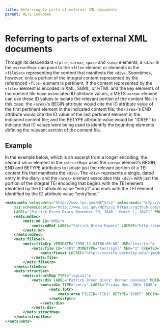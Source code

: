```yaml
---
title: Referring to parts of external XML documents
parent: METS Cookbook
---
```

# Referring to parts of external XML documents

Through its descendant `<fptr>`, `<area>`, `<par>` and `<seq>` elements, a `<div>` in the `<structMap>` can point to the `<file>` element or elements in the `<fileSec>` representing the content that manifests the `<div>`. Sometimes, however, only a portion of the integral content represented by the referenced `<file>` element is pertinent. If the content represented by the `<file>` element is encoded in XML, SGML, or HTML and the key elements of the content file have associated ID attribute values, a METS `<area>` element can use these ID values to isolate the relevant portion of the content file. In this case, the `<area>`'s BEGIN attribute would cite the ID attribute value of the first pertinent element in the indicated content file; the `<area>`'s END attribute would cite the ID value of the last pertinent element in the indicated content file; and the BETYPE attribute value would be "IDREF" to indicate that ID values were being used to identify the bounding elements defining the relevant section of the content file.
## Example

In the example below, which is an excerpt from a longer encoding, the second `<div>` element in the `<structMap>` uses the `<area>` element’s BEGIN, END and BETYPE attributes to isolate just the relevant portion of a TEI content file that manifests the `<div>`. The `<div>` represents a single, dated entry in the diary; and the `<area>` element associates this `<div>` with just the portion of the integral TEI encoding that begins with the TEI element identified by the ID attribute value “entry1” and ends with the TEI element identified by the ID attribute value “entry1end.”

```xml
<mets:mets xmlns:mets="http://www.loc.gov/METS/v2" xmlns:mods="http://www.loc.gov/mods/" xmlns:xlink="http://www.w3.org/1999/xlink" xmlns:xsi="http://www.w3.org/2001/XMLSchema-instance"
    xsi:schemaLocation="http://www.loc.gov/METS/v2 https://github.com/mets/METS-schema/raw/mets2/v2/mets.xsd" OBJID="ark:/13030/kt9s2010hz" TYPE="text"
    LABEL="[Patrick Breen Diary November 20, 1846 - March 1, 1847]" PROFILE="http://www.loc.gov/mets/profiles/00000005.xml">
    <mets:mdSec>
        <mets:md ID="DMD1">
            <mets:mdRef LABEL="Patrick Breen Papers" LOCREF="http://sunsite2.berkeley.edu/cgi-bin/oac/calher/breenpapers" LOCTYPE="URL" MDTYPE="EAD"/>
        </mets:md>
    </mets:mdSec>
    <mets:fileSec>
        <mets:fileGrp VERSDATE="1998-12-04T00:00:00" USE="text/tei">
            <mets:file ID="FID1" MIMETYPE="text/sgml" SEQ="1" CREATED="1998-12-04T00:00:00" GROUPID="GID1">
                <mets:FLocat LOCREF="http://sunsite.berkeley.edu/~jmcdonou/BREEN/sgml/breen2.sgm" LOCTYPE="URL"/>
            </mets:file>
        </mets:fileGrp>
    </mets:fileSec>
    <mets:structSec>
        <mets:structMap TYPE="logical">
            <mets:div LABEL="Patrick Breen Diary: Donner passage" MDID="DMD1">
                <mets:div TYPE="entry" LABEL="Friday Nov. 20th 1846">
                    <mets:fptr>
                        <mets:area FILEID="FID1" BETYPE="IDREF" BEGIN="entry1" END="entry1end"/>
                    </mets:fptr>
                </mets:div>
            </mets:div>
        </mets:structMap>
    </mets:structSec>
</mets:mets>
```
